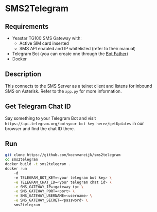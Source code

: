 # SMS2Telegram

## Requirements
 - Yeastar TG100 SMS Gateway with:
    - Active SIM card inserted
    - SMS API enabled and IP whitelisted (refer to their manual)
 - Telegram Bot (you can create one through the [Bot Father](https://t.me/botfather))
 - Docker

## Description
This connects to the SMS Server as a telnet client and listens for inbound SMS on Asterisk. Refer to the `app.py` for more information.

## Get Telegram Chat ID
Say something to your Telegram Bot and visit `https://api.telegram.org/bot<your bot key here>/getUpdates` in our browser and find the chat ID there.

## Run
```bash
git clone https://github.com/koenvaneijk/sms2telegram
cd sms2telegram
docker build -t sms2telegram .
docker run
    -d
    -e TELEGRAM_BOT_KEY=<your telegram bot key> \
    -e TELEGRAM_CHAT_ID=<your telegram chat id> \
    -e SMS_GATEWAY_IP=<gateway ip> \
    -e SMS_GATEWAY_PORT=<port> \
    -e SMS_GATEWAY_USERNAME=<username> \
    -e SMS_GATEWAY_SECRET=<password> \
    sms2telegram
```